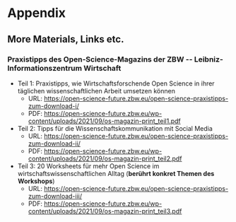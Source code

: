 # Appendix

## More Materials, Links etc.

### Praxistipps des Open-Science-Magazins der ZBW -- Leibniz-Informationszentrum Wirtschaft 

- Teil 1: Praxistipps, wie Wirtschaftsforschende Open Science in ihrer täglichen wissenschaftlichen Arbeit umsetzen können
    - URL: https://open-science-future.zbw.eu/open-science-praxistipps-zum-download-i/
    - PDF: https://open-science-future.zbw.eu/wp-content/uploads/2021/09/os-magazin-print_teil1.pdf
- Teil 2: Tipps für die Wissenschaftskommunikation mit Social Media
    - URL: https://open-science-future.zbw.eu/open-science-praxistipps-zum-download-ii/
    - PDF: https://open-science-future.zbw.eu/wp-content/uploads/2021/09/os-magazin-print_teil2.pdf
- Teil 3: 20 Worksheets für mehr Open Science im wirtschaftswissenschaftlichen Alltag (**berührt konkret Themen des Workshops**)
    - URL: https://open-science-future.zbw.eu/open-science-praxistipps-zum-download-iii/
    - PDF: https://open-science-future.zbw.eu/wp-content/uploads/2021/09/os-magazin-print_teil3.pdf
